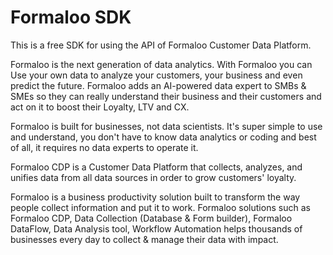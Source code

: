 # Formaloo SDK

This is a free SDK for using the API of Formaloo Customer Data Platform.

Formaloo is the next generation of data analytics. With Formaloo you can Use your own data to analyze your customers, your business and even predict the future. Formaloo adds an AI-powered data expert to SMBs & SMEs so they can really understand their business and their customers and act on it to boost their Loyalty, LTV and CX.

Formaloo is built for businesses, not data scientists. It's super simple to use and understand, you don't have to know data analytics or coding and best of all, it requires no data experts to operate it.

Formaloo CDP is a Customer Data Platform that collects, analyzes, and unifies data from all data sources in order to grow customers' loyalty.

Formaloo is a business productivity solution built to transform the way people collect information and put it to work.
Formaloo solutions such as Formaloo CDP, Data Collection (Database & Form builder), Formaloo DataFlow, Data Analysis tool, Workflow Automation helps thousands of businesses every day to collect & manage their data with impact.
